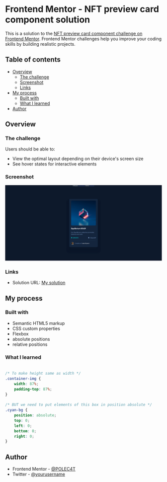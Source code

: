 # Frontend Mentor - NFT preview card component solution

This is a solution to the [NFT preview card component challenge on Frontend Mentor](https://www.frontendmentor.io/challenges/nft-preview-card-component-SbdUL_w0U). Frontend Mentor challenges help you improve your coding skills by building realistic projects. 

## Table of contents

- [Overview](#overview)
  - [The challenge](#the-challenge)
  - [Screenshot](#screenshot)
  - [Links](#links)
- [My process](#my-process)
  - [Built with](#built-with)
  - [What I learned](#what-i-learned)
- [Author](#author)

## Overview

### The challenge

Users should be able to:

- View the optimal layout depending on their device's screen size
- See hover states for interactive elements

### Screenshot

![](./screenshot.png)

### Links

- Solution URL: [My solution](https://polec4t.github.io/challenge-3-nft_preview_card/)


## My process

### Built with

- Semantic HTML5 markup
- CSS custom properties
- Flexbox
- absolute positions
- relative positions

### What I learned

```css

/* To make height same as width */
.container-img {
    width: 87%;
    padding-top: 87%;
}

/* BUT we need to put elements of this box in position absolute */
.cyan-bg {
    position: absolute;
    top: 0;
    left: 0;
    bottom: 0;
    right: 0;
}

```

## Author

- Frontend Mentor - [@POLEC4T](https://www.frontendmentor.io/profile/POLEC4T)
- Twitter - [@yourusername](https://www.twitter.com/Mr_Polecat38)

